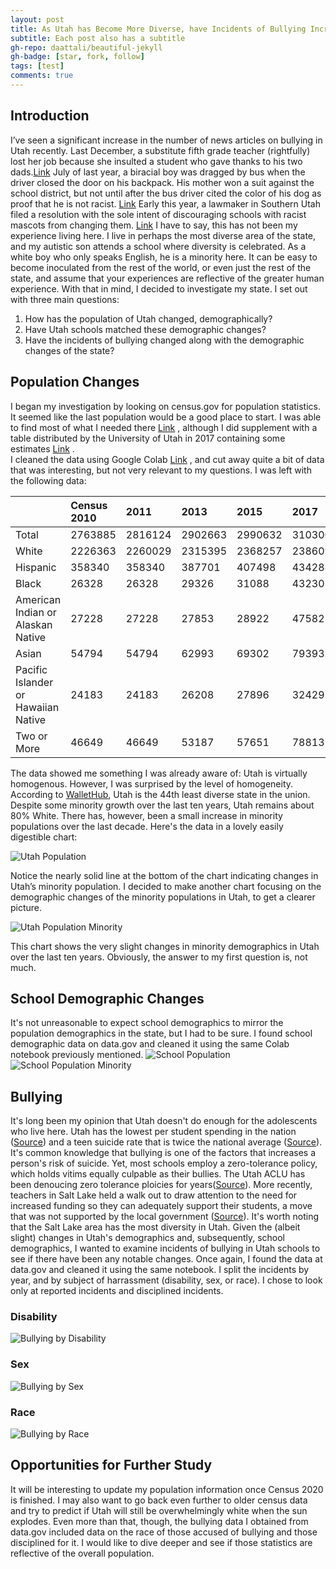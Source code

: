```yaml
---
layout: post
title: As Utah has Become More Diverse, have Incidents of Bullying Increased?
subtitle: Each post also has a subtitle
gh-repo: daattali/beautiful-jekyll
gh-badge: [star, fork, follow]
tags: [test]
comments: true
---
```


## Introduction
I’ve seen a significant increase in the number of news articles on bullying in Utah recently. Last December, a substitute fifth grade teacher (rightfully) lost her job because she insulted a student who gave thanks to his two dads.[Link](https://www.nytimes.com/2019/12/02/us/Utah-substitute-teacher.html)   July of last year, a biracial boy was dragged by bus when the driver closed the door on his backpack. His mother won a suit against the school district, but not until after the bus driver cited the color of his dog as proof that he is not racist. [Link](https://www.usatoday.com/story/news/nation/2019/07/19/school-bus-dragging-case-utah-family-wins-settlement-district/1776915001/)  Early this year, a lawmaker in Southern Utah filed a resolution with the sole intent of discouraging schools with racist mascots from changing them. [Link](https://www.sltrib.com/news/politics/2020/01/22/cedar-city-lawmaker-wants/) 
I have to say, this has not been my experience living here. I live in perhaps the most diverse area of the state, and my autistic son attends a school where diversity is celebrated. As a white boy who only speaks English, he is a minority here. It can be easy to become inoculated from the rest of the world, or even just the rest of the state, and assume that your experiences are reflective of the greater human experience. With that in mind, I decided to investigate my state.
I set out with three main questions:
1. How has the population of Utah changed, demographically?
2. Have Utah schools matched these demographic changes?
3. Have the incidents of bullying changed along with the demographic changes of the state?

## Population Changes
I began my investigation by looking on census.gov for population statistics. It seemed like the last population would be a good place to start. I was able to find most of what I needed there [Link](https://github.com/JaimieOnigkeit/Lambda-Unit-1-Build-Week/blob/master/utah_demograhics.csv) , although I did supplement with a table distributed by the University of Utah in 2017 containing some estimates [Link](https://github.com/JaimieOnigkeit/Lambda-Unit-1-Build-Week/blob/master/RaceandEthnicity_FactSheet20170825.pdf) .  
I cleaned the data using Google Colab [Link](https://github.com/JaimieOnigkeit/Lambda-Unit-1-Build-Week/blob/master/Utah_Homogenous.ipynb) , and cut away quite a bit of data that was interesting, but not very relevant to my questions. I was left with the following data:

| |	Census 2010 |	2011 |	2013 |	2015 |	2017 |	2019 |
| :------ |:--- | :--- | :--- | :--- | :--- |:--- |
|	Total |	2763885 |	2816124 |	2902663 |	2990632 |	3103000 |	3188160 |
|	White |	2226363 |	2260029 |	2315395 |	2368257 |	2386098 |	2486764.8 |
|	Hispanic |	358340 |	358340 |	387701 |	407498 |	434288 |	452718.72 |
|	Black |	26328 |	26328 |	29326 |	31088 |	43230 |	44634.24 |
|	American Indian or Alaskan Native |	27228 |	27228 |	27853 |	28922 |	47582 |	47822.4 |
|	Asian |	54794 |	54794 |	62993 |	69302 |	79393 |	86080.32 |
|	Pacific Islander or Hawaiian Native |	24183 |	24183 |	26208 |	27896 |	32429 |	35069.76 |
|	Two or More |	46649 |	46649 |	53187 |	57651 |	78813 |	82892.16 |

The data showed me something I was already aware of: Utah is virtually homogenous. However, I was surprised by the level of homogeneity.  According to [WalletHub](https://wallethub.com/edu/most-least-diverse-states-in-america/38262/), Utah is the 44th least diverse state in the union. Despite some minority growth over the last ten years, Utah remains about 80% White.  There has, however, been a small increase in minority populations over the last decade. Here's the data in a lovely easily digestible chart:

![Utah Population](https://lh3.googleusercontent.com/3tWRQLKS9mLjslGWxNl6gsuaRqJNd-CG_nqvvtVuzI08NLMBnwEPopnE9RC1FMgYZUihQlwOjCIOmdAOUEqVdjjEZaUoO84mI7AyiyVVeBuVyw4_JdrDK1q5qSVvRA4bmhES6UlJ-Q=w2400)

Notice the nearly solid line at the bottom of the chart indicating changes in Utah’s minority population. I decided to make another chart focusing on the demographic changes of the minority populations in Utah, to get a clearer picture.

![Utah Population Minority](https://lh3.googleusercontent.com/8eTihK1q1sqIUWUHdCqE6NmzwH1kcKfD_rPsjc6g7DzLJbU0LLCWchHOVlZmx4vrc5z4xfkty6ldKK6JMXwv2mcsIsdRBsekGpcDpJYP_jLqy_xpIj16efhrJdZfzV64L6JmsBPwgw=w2400)

This chart shows the very slight changes in minority demographics in Utah over the last ten years.
Obviously, the answer to my first question is, not much. 

## School Demographic Changes

It's not unreasonable to expect school demographics to mirror the population demographics in the state, but I had to be sure. I found school demographic data on data.gov and cleaned it using the same Colab notebook previously mentioned.
![School Population](https://lh3.googleusercontent.com/PyF9lgG44wy_YpVBddUcFr_KDKCsBge_acwbdcSZEXkjtxbDrz1BB4g1AolHHCfpfsX2_YsLqkQ0NdQaimePKCjo6Rt0xX0_fpxWBcPNIhE0l9n_g-a1ztyn5dm0c-Qj62ULt-XRNg=w2400)
![School Population Minority](https://lh3.googleusercontent.com/ukAehfY77gLQDLIK42TNPDxOWZ5YUAjEsyG-9szzTA8WeoqA0csLsJTisl1KNg5ilYqrrWlhoGA81PpjNoo2TDWlK6VblF-Ho4Tgf5Wkzu4QP4pR8t0ulpUleVEliznI_OPoRr1KOA=w2400)

## Bullying
It's long been my opinion that Utah doesn't do enough for the adolescents who live here. Utah has the lowest per student spending in the nation ([Source](https://www.governing.com/gov-data/education-data/state-education-spending-per-pupil-data.html)) and a teen suicide rate that is twice the national average ([Source](https://www.americashealthrankings.org/explore/health-of-women-and-children/measure/teen_suicide/state/ALL)). It's common knowledge that bullying is one of the factors that increases a person's risk of suicide. Yet, most schools employ a zero-tolerance policy, which holds vitims equally culpable as their bullies. The Utah ACLU has been denoucing zero tolerance ploicies for years([Source](https://www.acluutah.org/blog/item/904-zero-tolerance-zero-sense-students-need-better)). More recently, teachers in Salt Lake held a walk out to draw attention to the need for increased funding so they can adequately support their students, a move that was not supported by the local government ([Source](https://www.sltrib.com/news/education/2020/02/27/utahs-republican-leaders/)). It's worth noting that the Salt Lake area has the most diversity in Utah. 
Given the (albeit slight) changes in Utah's demographics and, subsequently, school demographics, I wanted to examine incidents of bullying in Utah schools to see if there have been any notable changes. Once again, I found the data at data.gov and cleaned it using the same notebook. I split the incidents by year, and by subject of harrassment (disability, sex, or race). I chose to look only at reported incidents and disciplined incidents.

### Disability
![Bullying by Disability](https://lh3.googleusercontent.com/IlqE6YTvYJXiGyTgQeaY9Q20m2MQ2xFsevq41MFW-AeAjVguWPo-JMOOxjOxcinl8ac1BcQ0fyJ9LS6BHbhCiN77Z_cGf-Rfc1caRu8lOrHWbHxMh2a-Xf-Odap71BtzZNB3tSHpZQ=w2400)

### Sex
![Bullying by Sex](https://lh3.googleusercontent.com/8fY_fn8GLaLGGAvvIkLr3EeyuWlFOvv1PCD7TwDK0Afem6NljU_4Z2UiecZCJcdmVm9GrTX16xsF5yP-AmE4GQ1TkAtMABIG27PMG3R4zbKh5QPAa4GxIY2yx3vQVfv-0toGBPCziQ=w2400)

### Race
![Bullying by Race](https://lh3.googleusercontent.com/t-_1renDCq4EUnXJJdjurL14VlmfL66tiH-i70SnwBhIs7KSjZoi3oF4FGcMQuFUmxhxdfXQWPlAk1F9Nz5J9ly0Wk2fhOxcejHmYH2CmZ78bzVdnd7-GdxSGzSrzHwnmLAjQplYAQ=w2400)

## Opportunities for Further Study
It will be interesting to update my population information once Census 2020 is finished. I may also want to go back even further to older census data and try to predict if Utah will still be overwhelmingly white when the sun explodes. Even more than that, though, the bullying data I obtained from data.gov included data on the race of those accused of bullying and those disciplined for it. I would like to dive deeper and see if those statistics are reflective of the overall population.
